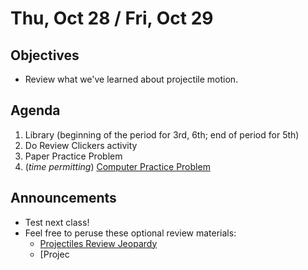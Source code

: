 Thu, Oct 28 / Fri, Oct 29
=====================  
  
Objectives  
------------  
- Review what we've learned about projectile motion.
  
  
Agenda    
---------    

1.  Library (beginning of the period for 3rd, 6th; end of period for 5th)
2. Do Review Clickers activity
3. Paper Practice Problem
4. (*time permitting*) [Computer Practice Problem]()

Announcements 
 -------------  
- Test next class!
- Feel free to peruse these optional review materials:
	- [Projectiles Review Jeopardy](https://jeopardylabs.com/play/03-projectile-motion-review)
	- [Projec
<!--stackedit_data:
eyJoaXN0b3J5IjpbLTE1MTIyMjM2MzYsNTQ2NTcwOTQxLC0xMz
Y3NTI0NzY2LDE4MzQ2MDg4NTcsMjE0MTY3NDgyMyw3ODQwMTg3
Miw1NzY2OTEwNzMsLTEzNjMyNjc3NjMsLTIxNDY2NTIxMTYsMT
Q1NzA5MzQyMiwtMjAxMjkwMDM1NSwtMTQ2Njk3NjYsLTk4NjY5
Mzc5NywtMjAwNDcwNTA5OCwtMTc3Njc4NzkzNywtMzQ0MzI2OT
U5LDIwNDM3MzIzODEsMzk3NjgyMzM0LC01NTQ0NDMwNDksNjA0
NzI3MTc4XX0=
-->